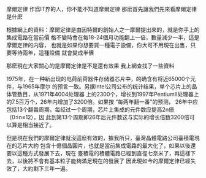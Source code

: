 摩爾定律
作爲IT界的人，你不能不知道摩爾定律
那麽首先讓我們先來看摩爾定律是什麽

根據網上的資料：摩爾定律是由因特爾的創始人之一摩爾提出來的，就是你手上的集成電路在當前價
格不變時會在每18-24個月功能翻上一倍，數量減少一半，這是摩爾定律的内容，
也就是如果你想要買一種電子設備，你大可不用現在出售，只要等待兩年，這種設備
就會變成半價

那麽現在大家關心的是摩爾定律是不是還有效果
我上網查找了一些資料

1975年，在一种新出现的电荷前荷器件存储器芯片中，的确含有将近65000个元件，与1965年摩尔
的预言一致。另据Intel公司公布的统计结果，单个芯片上的晶体管数目，从1971年4004处理器
上的2300个，增长到1997年PentiumII处理器上的7.5百万个，26年内增加了3200倍。如果按
“每两年翻一番”的预测，
26年中应包括13个翻番周期，每经过一个周期，芯片上集成的元件数应提高2n倍（0≤n≤12），因
此到第13个周期即26年后元件数这与实际的增长倍数3200倍可以算是相当接近了。

但是現在我們的摩爾定律就沒這麽有效的，據我所只，臺灣晶體電路公司臺積電現在的芯片大約
包含十億個晶圓片，也就是當前集成電路的最大化了，如果以後還要以這種方式發展下去，現在
臺積電的積體電路已經到直徑七奈米了，再這樣下去，以後將不會有基本粒子能夠滿足現在的發展了
因此現如今的摩爾定律已經失效了，大約剩下三年一遍。
